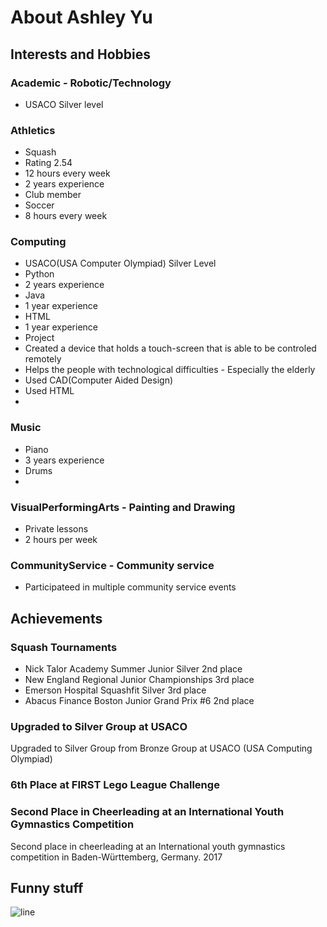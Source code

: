 # About Ashley Yu

## Interests and Hobbies
### Academic - Robotic/Technology 
 - USACO Silver level

### Athletics 
 - Squash
  - Rating 2.54
  - 12 hours every week
  - 2 years experience
  - Club member
 - Soccer
  - 8 hours every week

### Computing
 - USACO(USA Computer Olympiad) Silver Level
 - Python
  - 2 years experience
 - Java
  - 1 year experience
 - HTML
  - 1 year experience
 - Project
  - Created a device that holds a touch-screen that is able to be controled remotely
   - Helps the people with technological difficulties
    - Especially the elderly
   - Used CAD(Computer Aided Design)
   - Used HTML
   - 

### Music
 - Piano 
  - 3 years experience
 - Drums
  - 

### VisualPerformingArts - Painting and Drawing
 - Private lessons
 - 2 hours per week

### CommunityService - Community service 
 - Participateed in multiple community service events

## Achievements
### Squash Tournaments
 - Nick Talor Academy Summer Junior Silver 2nd place
 - New England Regional Junior Championships 3rd place
 - Emerson Hospital Squashfit Silver 3rd place
 - Abacus Finance Boston Junior Grand Prix #6 2nd place

### Upgraded to Silver Group at USACO 
Upgraded to Silver Group from Bronze Group at USACO (USA Computing Olympiad)

### 6th Place at FIRST Lego League Challenge 

### Second Place in Cheerleading at an International Youth Gymnastics Competition 
Second place in cheerleading at an International youth gymnastics competition in Baden-Württemberg, Germany. 2017

## Funny stuff
![line](images/lion2.png)

